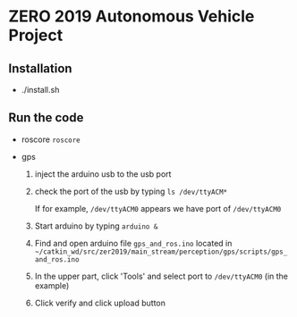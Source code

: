 # ZERO 2019 Autonomous Vehicle Project

## Installation
* ./install.sh

  

## Run the code
* roscore
  `roscore`

* gps

  1. inject the arduino usb to the usb port

  2. check the port of the usb by typing  `ls /dev/ttyACM*`

     If for example, `/dev/ttyACM0` appears we have port of `/dev/ttyACM0`

  3. Start arduino by typing `arduino &`

  4. Find and open arduino file `gps_and_ros.ino` located in `~/catkin_wd/src/zer2019/main_stream/perception/gps/scripts/gps_and_ros.ino`

  5. In the upper part, click 'Tools' and select port to `/dev/ttyACM0` (in the example)
  
  6. Click verify and click upload button

